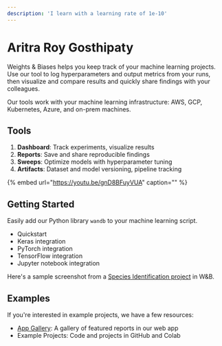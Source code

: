 ```yaml
---
description: 'I learn with a learning rate of 1e-10'
---
```


# Aritra Roy Gosthipaty

Weights & Biases helps you keep track of your machine learning projects. Use our tool to log hyperparameters and output metrics from your runs, then visualize and compare results and quickly share findings with your colleagues.


Our tools work with your machine learning infrastructure: AWS, GCP, Kubernetes, Azure, and on-prem machines.

## Tools

1. **Dashboard**: Track experiments, visualize results
2. **Reports**: Save and share reproducible findings
3. **Sweeps**: Optimize models with hyperparameter tuning
4. **Artifacts**: Dataset and model versioning, pipeline tracking

{% embed url="https://youtu.be/gnD8BFuyVUA" caption="" %}

## Getting Started

Easily add our Python library `wandb` to your machine learning script.

* Quickstart
* Keras integration
* PyTorch integration
* TensorFlow integration
* Jupyter notebook integration

Here's a sample screenshot from a [Species Identification project](https://app.wandb.ai/stacey/curr_learn/reports?view=stacey%2FSpecies%20Identification) in W&B.


## Examples

If you're interested in example projects, we have a few resources:

* [App Gallery](https://app.wandb.ai/gallery): A gallery of featured reports in our web app
* Example Projects: Code and projects in GitHub and Colab

